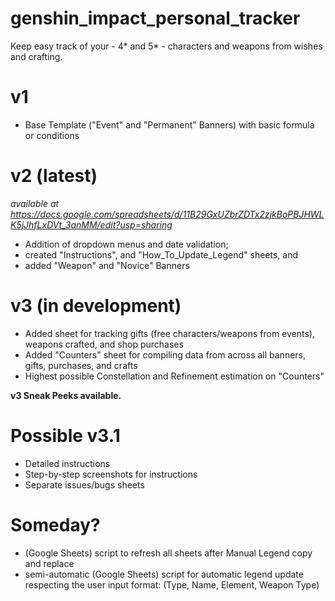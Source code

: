 # genshin_impact_personal_tracker
Keep easy track of your - 4* and 5* - characters and weapons  from wishes and crafting.

# v1
- Base Template ("Event" and "Permanent" Banners) with basic formula or conditions

# v2 (latest)
*available at https://docs.google.com/spreadsheets/d/11B29GxUZbrZDTx2zjkBoPBJHWLK5jJhfLxDVt_3anMM/edit?usp=sharing*
- Addition of dropdown menus and date validation;
- created "Instructions", and "How_To_Update_Legend" sheets, and
- added "Weapon" and "Novice" Banners

# v3 (in development)
- Added sheet for tracking gifts (free characters/weapons from events), weapons crafted, and shop purchases
- Added "Counters" sheet for compiling data from across all banners, gifts, purchases, and crafts
- Highest possible Constellation and Refinement estimation on "Counters"

**v3 Sneak Peeks available.**

# Possible v3.1
- Detailed instructions
- Step-by-step screenshots for instructions
- Separate issues/bugs sheets

# Someday?
- (Google Sheets) script to refresh all sheets after Manual Legend copy and replace
- semi-automatic (Google Sheets) script for automatic legend update respecting the user input format: (Type, Name, Element, Weapon Type)
